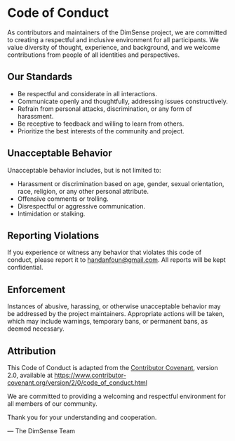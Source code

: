 # Code of Conduct

As contributors and maintainers of the DimSense project, we are committed to creating a respectful and inclusive environment for all participants. We value diversity of thought, experience, and background, and we welcome contributions from people of all identities and perspectives.

## Our Standards

- Be respectful and considerate in all interactions.
- Communicate openly and thoughtfully, addressing issues constructively.
- Refrain from personal attacks, discrimination, or any form of harassment.
- Be receptive to feedback and willing to learn from others.
- Prioritize the best interests of the community and project.

## Unacceptable Behavior

Unacceptable behavior includes, but is not limited to:
- Harassment or discrimination based on age, gender, sexual orientation, race, religion, or any other personal attribute.
- Offensive comments or trolling.
- Disrespectful or aggressive communication.
- Intimidation or stalking.

## Reporting Violations

If you experience or witness any behavior that violates this code of conduct, please report it to [handanfoun@gmail.com](mailto:handanfoun@gmail.com). All reports will be kept confidential.

## Enforcement

Instances of abusive, harassing, or otherwise unacceptable behavior may be addressed by the project maintainers. Appropriate actions will be taken, which may include warnings, temporary bans, or permanent bans, as deemed necessary.

## Attribution

This Code of Conduct is adapted from the [Contributor Covenant](https://www.contributor-covenant.org/), version 2.0, available at https://www.contributor-covenant.org/version/2/0/code_of_conduct.html

We are committed to providing a welcoming and respectful environment for all members of our community.

Thank you for your understanding and cooperation.

— The DimSense Team
